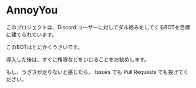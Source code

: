 # AnnoyYou

このプロジェクトは、Discord ユーザーに対してダル絡みをしてくるBOTを目標に建てられています。

このBOTはとにかくうざいです。

導入した後は、すぐに権限などをいじることをお勧めします。

もし、うざさが足りないと感じたら、 Issues でも Pull Requests でも投げてください。
